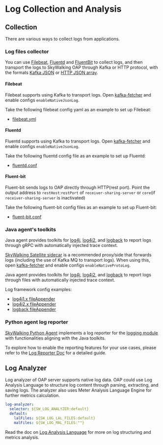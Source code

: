 # Log Collection and Analysis

## Collection
There are various ways to collect logs from applications.

### Log files collector

You can use [Filebeat](https://www.elastic.co/cn/beats/filebeat), [Fluentd](https://fluentd.org)
and [FluentBit](http://fluentbit.io) to collect logs, and then transport the logs to SkyWalking OAP through Kafka or
HTTP protocol, with the formats [Kafka JSON](../../protocols/Log-Data-Protocol.md#native-kafka-protocol)
or [HTTP JSON array](../../protocols/Log-Data-Protocol.md#http-api).

#### Filebeat
Filebeat supports using Kafka to transport logs. Open [kafka-fetcher](backend-fetcher.md#kafka-fetcher) and enable configs `enableNativeJsonLog`.

Take the following filebeat config yaml as an example to set up Filebeat:
- [filebeat.yml](../../../../test/e2e-v2/cases/kafka/log/filebeat.yml)

#### Fluentd
Fluentd supports using Kafka to transport logs. Open [kafka-fetcher](backend-fetcher.md#kafka-fetcher) and enable configs `enableNativeJsonLog`.

Take the following fluentd config file as an example to set up Fluentd:
- [fluentd.conf](../../../../test/e2e-v2/cases/kafka/log/fluentd.conf)

#### Fluent-bit
Fluent-bit sends logs to OAP directly through HTTP(rest port). 
Point the output address to `restHost`:`restPort` of `receiver-sharing-server` or `core`(if `receiver-sharing-server` is inactivated)

Take the following fluent-bit config files as an example to set up Fluent-bit:
- [fluent-bit.conf](../../../../test/e2e-v2/cases/log/fluent-bit/fluent-bit.conf)

### Java agent's toolkits
Java agent provides toolkits for 
[log4j](https://github.com/apache/skywalking-java/blob/20fb8c81b3da76ba6628d34c12d23d3d45c973ef/docs/en/setup/service-agent/java-agent/Application-toolkit-log4j-1.x.md),
[log4j2](https://github.com/apache/skywalking-java/blob/20fb8c81b3da76ba6628d34c12d23d3d45c973ef/docs/en/setup/service-agent/java-agent/Application-toolkit-log4j-2.x.md), and
[logback](https://github.com/apache/skywalking-java/blob/20fb8c81b3da76ba6628d34c12d23d3d45c973ef/docs/en/setup/service-agent/java-agent/Application-toolkit-logback-1.x.md) 
to report logs through gRPC with automatically injected trace context.

[SkyWalking Satellite sidecar](https://github.com/apache/skywalking-satellite) is a recommended proxy/side that
forwards logs (including the use of Kafka MQ to transport logs). When using this, open [kafka-fetcher](backend-fetcher.md#kafka-fetcher)
and enable configs `enableNativeProtoLog`.

Java agent provides toolkits for
[log4j](https://github.com/apache/skywalking-java/blob/20fb8c81b3da76ba6628d34c12d23d3d45c973ef/docs/en/setup/service-agent/java-agent/Application-toolkit-log4j-1.x.md#print-skywalking-context-in-your-logs),
[log4j2](https://github.com/apache/skywalking-java/blob/20fb8c81b3da76ba6628d34c12d23d3d45c973ef/docs/en/setup/service-agent/java-agent/Application-toolkit-log4j-2.x.md#print-skywalking-context-in-your-logs), and
[logback](https://github.com/apache/skywalking-java/blob/20fb8c81b3da76ba6628d34c12d23d3d45c973ef/docs/en/setup/service-agent/java-agent/Application-toolkit-logback-1.x.md#print-skywalking-context-in-your-logs)
to report logs through files with automatically injected trace context.

Log framework config examples:
- [log4j1.x fileAppender](../../../../test/e2e-v2/java-test-service/e2e-service-provider/src/main/resources/log4j.properties)
- [log4j2.x fileAppender](../../../../test/e2e-v2/java-test-service/e2e-service-provider/src/main/resources/log4j2.xml)
- [logback fileAppender](../../../../test/e2e-v2/java-test-service/e2e-service-provider/src/main/resources/logback.xml)

### Python agent log reporter

[SkyWalking Python Agent](https://github.com/apache/skywalking-python) implements a log reporter for the [logging 
module](https://docs.python.org/3/library/logging.html) with functionalities aligning with the Java toolkits. 

To explore how to enable the reporting features for your use cases, please refer to the 
[Log Reporter Doc](https://github.com/apache/skywalking-python/blob/master/docs/en/setup/advanced/LogReporter.md) for a detailed guide.

## Log Analyzer

Log analyzer of OAP server supports native log data. OAP could use Log Analysis Language to
structure log content through parsing, extracting, and saving logs. 
The analyzer also uses Meter Analysis Language Engine for further metrics calculation.

```yaml
log-analyzer:
  selector: ${SW_LOG_ANALYZER:default}
  default:
    lalFiles: ${SW_LOG_LAL_FILES:default}
    malFiles: ${SW_LOG_MAL_FILES:""}
```

Read the doc on [Log Analysis Language](../../concepts-and-designs/lal.md) for more on log structuring and metrics analysis.
